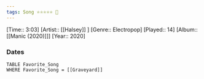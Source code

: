 ```yaml
---
tags: Song ⭐⭐⭐⭐⭐ 💛
---
```

[Time:: 3:03]
[Artist:: [[Halsey]] ]
[Genre:: Electropop]
[Played:: 14]
[Album:: [[Manic (2020)]]]
[Year:: 2020]
### Dates
````dataview
TABLE Favorite_Song
WHERE Favorite_Song = [[Graveyard]]
````